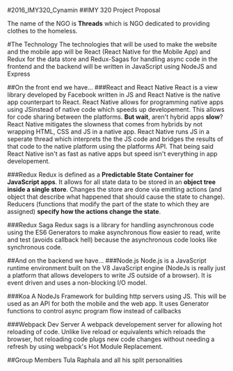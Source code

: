 #2016\_IMY320\_Cynamin
##IMY 320 Project Proposal

The name of the NGO is **Threads** which is NGO dedicated to providing clothes to the homeless.

#The Technology
The technologies that will be used to make the website and the mobile app will be React (React Native for the Mobile App) and Redux for the data store and Redux-Sagas for handling async code in the frontend and the backend will be written in JavaScript using NodeJS and Express

##On the front end we have...
###React and React Native
React is a view library developed by Facebook written in JS and React Native is the native app counterpart to React. React Native allows for programming native apps using JSinstead of native code which speeds up developement. This allows for code sharing between the platforms.
**But wait**, aren't hybrid apps __slow__?
React Native mitigates the slowness that comes from hybrids by not wrapping HTML, CSS and JS in a native app.
React Native runs JS in a seperate thread which interprets the the JS code and bridges the results of that code to the native platform using the platforms API. That being said React Native isn't as fast as native apps but speed isn't everything in app developement.

###Redux
Redux is defined as a __Predictable State Container for JavaScript apps__. It allows for all state data to be stored in an __object tree inside a single store__.
Changes the store are done via emitting actions (and object that describe what happened that should cause the state to change).
Reducers (functions that modify the part of the state to which they are assigned) __specify how the actions change the state__.

###Redux Saga
Redux sags is a library for handling asynchronous code using the ES6 Generators to make asynchronous flow easier to read, write and test (avoids callback hell) because the asynchronous code looks like synchronous code.

##And on the backend we have...
###Node.js
Node.js is a JavaScript runtime environment built on the V8 JavaScript engine (NodeJs is really just a platform that allows developers to write JS outside of a browser). It is event driven and uses a non-blocking I/O model.

###Koa
A NodeJs Framework for building http servers using JS. This will be used as an API for both the mobile and the web app. It uses Generator functions to control async program flow instead of callbacks

###Webpack Dev Server
A webpack developement server for allowing hot reloading of code. Unlike live reload or equivalents which reloads the browser, hot reloading code plugs new code changes without needing a refresh by using webpack's Hot Module Replacement.

##Group Members
Tula Raphala and all his split personalities
